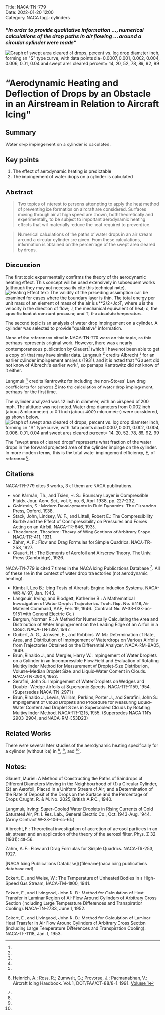 Title: NACA-TN-779    
Date: 2022-01-20 12:00  
Category: NACA
tags: cylinders

### _"In order to provide qualitative information ..., numerical calculations of the drop paths in air flowing ... around a circular cylinder were made"_  
![Graph of swept area cleared of drops, percent vs. log drop diameter inch, forming an "S" type curve, 
with data points dia=0.0007, 0.001, 0.002, 0.004, 0.006, 0.01, 0.04 
and swept area cleared percent= 14, 20, 52, 78, 86, 92, 99
](images/naca-tn-779/tn-779-area.png "Swept area cleared of drops")

# “Aerodynamic Heating and Deflection of Drops by an Obstacle in an Airstream in Relation to Aircraft Icing"

## Summary 

Water drop impingement on a cylinder is calculated.

## Key points

1. The effect of aerodynamic heating is predictable
2. The impingement of water drops on a cylinder is calculated

## Abstract

>Two topics of interest to persons attempting to apply 
the heat method of preventing ice formation on aircraft 
are considered. Surfaces moving through air at high speed 
are shown, both theoretically and experimentally, to be 
subject to important aerodynamic heating effects that will 
materially reduce the heat required to prevent ice. 

>Numerical calculations of the paths of water drops 
in an air stream around a circular cylinder are given. 
From these calculations, information is obtained on the 
percentage of the swept area cleared by drops.  

## Discussion

The first topic experimentally confirms the theory of the aerodynamic heating effect.  This concept will be used extensively in subsequent works (although they may not necessarily cite this technical note).  
![Heating Effect text:  The validity of the preceding assumption can be examined for cases where the boundary layer is thin.
The total energy per unit mass of an element of mass of the air is u**2/2+J*cp*T, 
where u is the velocity in the direction of flow;
J, the mechanical equivalent of heat;
c, the specific heat at constant pressure; 
and T, the absolute temperature.](images/naca-tn-779/heating-effect.png "The heating effect")

The second topic is an analysis of water drop impingement on a cylinder. 
A cylinder was selected to provide "qualitative" information. 

None of the references cited in NACA-TN-779 were on this topic, so this perhaps represents original work. 
However, there was a nearly contemporaneous publication by Glauert[^2] 
(which I have not been able to get a copy of) that may have similar data.
Langmuir [^3] credits Albrecht [^4] for an earlier cylinder impingement analysis (1931), 
and it is noted that "Glauert did not know of Albrecht's earlier work", 
so perhaps Kantrowitz did not know of it either.

Langmuir [^3] credits Kantrowitz for including the non-Stokes' Law drag coefficients for spheres [^5] 
into the calculation of water drop impingement, perhaps for the first time.

The cylinder analyzed was 12 inch in diameter, with an airspeed of 200 mph. 
The altitude was not noted. Water drop diameters from 0.002 inch (about 8 micrometer) to 0.1 inch 
(about 4000 micrometer) were considered, as shown below.
![Graph of swept area cleared of drops, percent vs. log drop diameter inch, forming an "S" type curve, 
with data points dia=0.0007, 0.001, 0.002, 0.004, 0.006, 0.01, 0.04 
and swept area cleared percent= 14, 20, 52, 78, 86, 92, 99
](images/naca-tn-779/tn-779-area.png "Swept area cleared of drops")

The “swept area of cleared drops” represents what fraction of the water drops in the 
forward projected area of the cylinder impinge on the cylinder. 
In more modern terms, this is the total water impingement efficiency, E, of reference [^6].  

## Citations

NACA-TN-779 cites 6 works, 3 of them are NACA publications.

- von Kármán, Th., and Tsien, H. S.: Boundary Layer in Compressible Fluids. Jour. Aero. Sci., vol. 5, no. 6, April 1938, pp. 227-232.
- Goldstein, S.: Modern Developments in Fluid Dynamics. The Clarendon Press, Oxford, 1938.
- Stack, John, Lindsey, W. F., and Littell, Robert E.: The Compressibility Burble and the Effect of Conmpressibility on Pressures and Forces Acting on an Airfoil. NACA-TR-646, 1938.
- Theodorsen, Theodore: Theory of Wing Sections of Arbitrary Shape. NACA-TR-411, 1931.
- Zahm, A. F.: Flow and Drag Formulas for Simple Quadrics. NACA-TR-253, 1927.
- Glauert, H.: The Elements of Aerofoil and Airscrew Theory. The Univ. Press (Cambridge), 1926.

NACA-TN-779 is cited 7 times in the NACA Icing Publications Database [^7]. All of these are in the context of water drop trajectories (not aerodynamic heating). 

- Kimball, Leo B.: Icing Tests of Aircraft-Engine Induction Systems. NACA-WR-W-97, Jan. 1943.
- Langmuir, Irving, and Blodgett, Katherine B.: A Mathematical Investigation of Water Droplet Trajectories. Tech. Rep. No. 5418, Air Materiel Command, AAF, Feb. 19, 1946. (Contract No. W-33-038-ac-9151 with General Electric Co.) 
- Bergrun, Norman R.: A Method for Numerically Calculating the Area and Distribution of Water Impingement on the Leading Edge of an Airfoil in a Cloud. NACA-TN-1397, 1947.
- Guibert, A. G., Janssen, E., and Robbins, W. M.: Determination of Rate, Area, and Distribution of Impingement of Waterdrops on Various Airfoils from Trajectories Obtained on the Differential Analyzer. NACA-RM-9A05, 1949.
- Brun, Rinaldo J., and Mergler, Harry W.: Impingement of Water Droplets on a Cylinder in an Incompressible Flow Field and Evaluation of Rotating Multicylinder Method for Measurement of Droplet-Size Distribution, Volume-Median Droplet Size, and Liquid-Water Content in Clouds. NACA-TN-2904, 1953.
- Serafini, John S.: Impingement of Water Droplets on Wedges and Double- Wedge Airfoils at Supersonic Speeds. NACA-TR-1159, 1954. (Supersedes NACA-TN-2971.)
- Brun, Rinaldo J., Lewis, William, Perkins, Porter J., and Serafini, John S.: Impingement of Cloud Droplets and Procedure for Measuring Liquid-Water Content and Droplet Sizes in Supercooled Clouds by Rotating Multicylinder Method. NACA-TR-1215, 1955. (Supersedes NACA TN’s 2903, 2904, and NACA-RM-E53D23)

## Related Works

There were several later studies of the aerodynamic heating specifically for a cylinder (without ice) in [^8], [^9], and [^10].  

## Notes:
[^1]: Kantrowitz, Arthur: Aerodynamic Heating and Deflection of Drops by an Obstacle in an Airstream in Relation to Aircraft Icing. NACA-TN-779, 1940 [ntrs.nasa.gov](https://ntrs.nasa.gov/citations/19930081535).
[^2]:
Glauert, Muriel: A Method of Constructing the Paths of Raindrops of Different Diameters Moving in the Neighbourhood of (1) a Circular Cylinder, (2) an Aerofoil, Placed in a Uniform Stream of Air; and a Determination of the Rate of Deposit of the Drops on the Surface and the Percentage of Drops Caught. R. & M. No. 2025, British A.R.C., 1940.
[^3]:
Langmuir, Irving: Super-Cooled Water Droplets in Rising Currents of Cold Saturated Air, Pt. I. Res. Lab., General Electric Co., Oct. 1943-Aug. 1944. (Army Contract W-33-106-sc-65.)
[^4]:
Albrecht, F.: Theoretical investigation of accretion of aerosol particles in an air, stream and an application of the theory of the aerosol filter. Phys. Z 32 (1931): 48-56.
[^5]:
Zahm, A. F.: Flow and Drag Formulas for Simple Quadrics. NACA-TR-253, 1927.
[^6]: Heinrich, A.; Ross, R.; Zumwalt, G.; Provorse, J.; Padmanabhan, V.: Aircraft Icing Handbook. Vol. 1, DOT/FAA/CT-88/8-1. 1991.  [Volume 1](https://apps.dtic.mil/sti/pdfs/ADA238039.pdf)  
[^7]: 
[NACA Icing Publications Database]({filename}naca icing publications database.md)  
[^8]:
Eckert, E., and Weise, W.: The Temperature of Unheated Bodies in a High-Speed Gas Stream, NACA-TM-1000, 1941.
[^9]:
Eckert, E., and Livingood, John N. B.: Method for Calculation of Heat Transfer in Laminar Region of Air Flow Around Cylinders of Arbitrary Cross Section (including Large Temperature Differences and Transpiration Cooling). NACA-TN-2733, June 1, 1952.  
[^10]:
Eckert, E., and Livingood, John N. B.: Method for Calculation of Laminar Heat Transfer in Air Flow Around Cylinders of Arbitrary Cross Section (including Large Temperature Differences and Transpiration Cooling). NACA-TR-1118, Jan. 1, 1953.  
